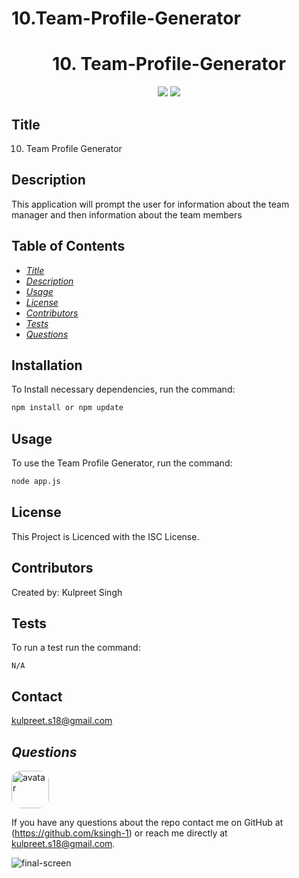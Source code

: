 # 10.Team-Profile-Generator
<h1 align="center">10. Team-Profile-Generator</h1>
<p align="center" margin="50px">
    <a>
    <img src="https://img.shields.io/badge/Creator-KSingh-orange"/>
    </a>
    <a>
    <img src="https://img.shields.io/badge/Student-SMU-red"/>
    </a>
</p>

## Title
10. Team Profile Generator

## Description
This application will prompt the user for information about the team manager and then information about the team members

## Table of Contents
* *[Title](#title)*
* *[Description](#description)*
* *[Usage](#usage)*
* *[License](#license)*
* *[Contributors](#contributors)*
* *[Tests](#tests)*
* *[Questions](#questions)*


## Installation
To Install necessary dependencies, run the command:
```sh
npm install or npm update
```

## Usage
To use the Team Profile Generator, run the command:
```sh
node app.js
```

## License
This Project is Licenced with the ISC License.


## Contributors
Created by:
Kulpreet Singh

## Tests
To run a test run the command:
```
N/A
```

## Contact
kulpreet.s18@gmail.com


## *Questions*
<img src="https://avatars1.githubusercontent.com/u/62266210?v=4" alt="avatar" style="border-radius: 15px" width="60"/>

If you have any questions about the repo contact me on GitHub at (https://github.com/ksingh-1)
or reach me directly at <kulpreet.s18@gmail.com>.

![final-screen](https://github.com/ksingh-1)
